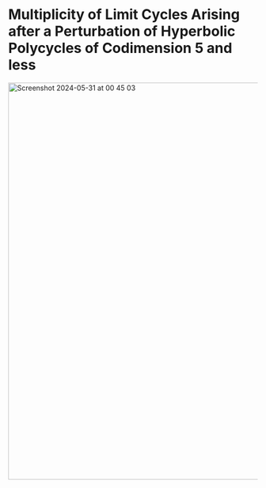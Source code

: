 # Multiplicity of Limit Cycles Arising after a Perturbation of Hyperbolic Polycycles of Codimension 5 and less

<img width="803" alt="Screenshot 2024-05-31 at 00 45 03" src="https://github.com/ia-androsov/L5/assets/12882958/46c33f87-8249-4f73-8ba4-b9744bd23083">
